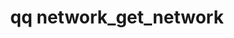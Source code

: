 ---
category: network
command: network_get_network
optional_options:
- alternate: []
  help: The unique ID of the network on the interface
  name: --network-id
  required: true
permalink: /qq-cli-command-guide/network/network_get_network.html
positional_options: []
sidebar: qq_cli_command_reference_sidebar
summary: This section explains how to use the <code>qq network_get_network</code>
  command.
synopsis: Get configuration for the specified network
title: qq network_get_network
usage: qq network_get_network [-h] --network-id NETWORK_ID
zendesk_source: qq CLI Command Guide

---